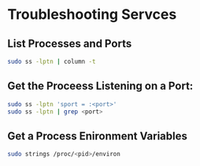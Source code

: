 # Troubleshooting Servces

## List Processes and Ports

```sh
sudo ss -lptn | column -t
```

## Get the Proceess Listening on a Port:

```sh
sudo ss -lptn 'sport = :<port>'
sudo ss -lptn | grep <port>
```

## Get a Process Enironment Variables

```sh
sudo strings /proc/<pid>/environ
```
